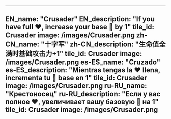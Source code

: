---

EN_name: "Crusader"
EN_description: "If you have full ❤️, increase your base 🔸 by 1"
tile_id: Crusader
image: /images/Crusader.png
zh-CN_name: "十字军"
zh-CN_description: "生命值全满时基础攻击力+1"
tile_id: Crusader
image: /images/Crusader.png
es-ES_name: "Cruzado"
es-ES_description: "Mientras tengas la ❤️ llena, incrementa tu 🔸 base en 1"
tile_id: Crusader
image: /images/Crusader.png
ru-RU_name: "Крестоносец"
ru-RU_description: "Если у вас полное ❤️, увеличивает вашу базовую 🔸 на 1"
tile_id: Crusader
image: /images/Crusader.png
---